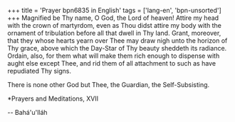 +++
title = 'Prayer bpn6835 in English'
tags = ['lang-en', 'bpn-unsorted']
+++
Magnified be Thy name, O God, the Lord of heaven!  Attire my head with the crown of martyrdom, even as Thou didst attire my body with the ornament of tribulation before all that dwell in Thy land.  Grant, moreover, that they whose hearts yearn over Thee may draw nigh unto the horizon of Thy grace, above which the Day-Star of Thy beauty sheddeth its radiance.  Ordain, also, for them what will make them rich enough to dispense with aught else except Thee, and rid them of all attachment to such as have repudiated Thy signs.

There is none other God but Thee, the Guardian, the Self-Subsisting.

*Prayers and Meditations, XVII

-- Bahá'u'lláh
